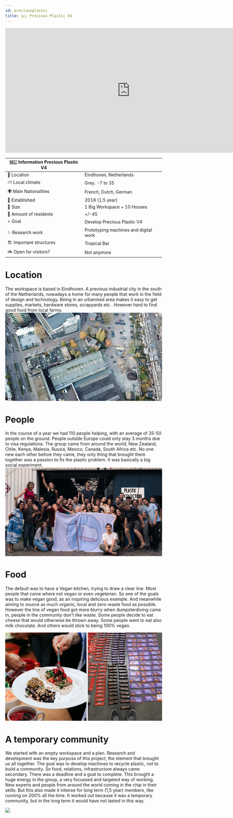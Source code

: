 ```yaml
---
id: preciousplastic
title: 🇳🇱 Precious Plastic V4
---
```


<div class="videocontainer">
  <iframe width="800" height="400" src="https://www.youtube.com/embed/OmBv6712ZRI" frameborder="0" allow="accelerometer; autoplay; encrypted-media; gyroscope; picture-in-picture" allowfullscreen></iframe>
</div>


🇳🇱 Information Precious Plastic V4  |     |
---                       | ---|
📍 Location                  | Eindhoven, Netherlands   |
⛅️ Local climate             | Grey. -7 to 35   |
🌍 Main Nationalities        | French, Dutch, German   |
🚩 Established               | 2018 (1,5 year) |
🌳 Size                      | 1 Big Workspace + 10 Houses  |
🙂 Amount of residents       | +/-45   |
⭐️ Goal                      | Develop Precious Plastic V4   |
✨ Research work             | Prototyping machines and digital work  |
🏗 Important structures      | Tropical Bar   |
🚲 Open for visitors?        | Not anymore   |

# Location
The workspace is based in Eindhoven. A previous industrial city in the south of the Netherlands, nowadays a home for many people that work in the field of design and technology. Being in an urbanised area makes it easy to get supplies, markets, hardware stores, scrapyards etc . However hard to find good food from local farms.
<img src="../assets/research/eindhoven-location.jpg"/>

# People
In the course of a year we had 110 people helping, with an average of 35-50 people on the ground. People outside Europe could only stay 3 months due to visa regulations. The group came from around the world, New Zealand, Chile, Kenya, Malesia, Russia, Mexico, Canada, South Africa etc. No one new each other before they came, they only thing that brought them together was a passion to fix the plastic problem. It was basically a big social experiment.
<img src="../assets/research/v4-team.jpg"/>

# Food
The default was to have a Vegan kitchen, trying to draw a clear line. Most people that came where not vegan or even vegeterian. So one of the goals was to make vegan good, as an inspiring delicious example. And meanwhile aiming to source as much organic, local and zero-waste food as possible. However the line of vegan food got more blurry when dumpsterdiving came in, people in the community don't like waste. Some people decide to eat cheese that would otherwise be thrown away. Some people went to eat also milk chocolate. And others would stick to being 100% vegan.

<img src="../assets/research/v4-food.jpg"/>

# A temporary community
We started with an empty workspace and a plan. Research and development was the key purpose of this project, the element that brought us all together. The goal was to develop machines to recycle plastic, not to build a community. So food, relations, infrastructure always came secondary. There was a deadline and a goal to complete. This brought a huge energy in the group, a very focussed and targeted way of working. New experts and people from around the world coming in the chip in their skills. But this also made it intense for long term (1,5 year) members, like running on 200% all the time. It worked out because it was a temporary community, but in the long term it would have not lasted in this way.

<img src="../assets/research/v4transformation.gif"/>
